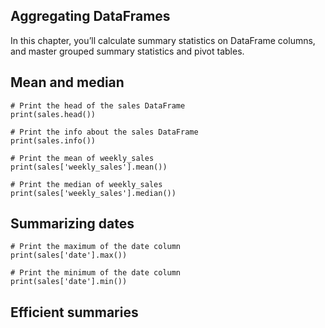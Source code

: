 ## Aggregating DataFrames

In this chapter, you’ll calculate summary statistics on DataFrame columns, and master grouped summary statistics and pivot tables.

## Mean and median

```
# Print the head of the sales DataFrame
print(sales.head())

# Print the info about the sales DataFrame
print(sales.info())

# Print the mean of weekly_sales
print(sales['weekly_sales'].mean())

# Print the median of weekly_sales
print(sales['weekly_sales'].median())

```

## Summarizing dates

```
# Print the maximum of the date column
print(sales['date'].max())

# Print the minimum of the date column
print(sales['date'].min())

```

## Efficient summaries

```